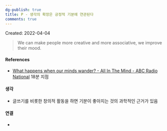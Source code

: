 ```yaml
---
dg-publish: true
title: P - 생각의 확장은 긍정적 기분에 연관된다
comments: true
---
```


Created: 2022-04-04

>We can make people more creative and more associative, we improve their mood.

#### References
- [What happens when our minds wander? - All In The Mind - ABC Radio National](https://www.abc.net.au/radionational/programs/allinthemind/mindwandering-why-we-do-it-and-the-benefits/13823286) 18분 지점

#### 생각
- 글쓰기를 비롯한 창의적 활동을 하면 기분이 좋아지는 것의 과학적인 근거가 있음

#### 연결
- 